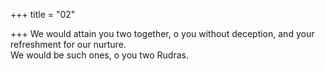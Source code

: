 +++
title = "02"

+++
We would attain you two together, o you without deception, and your  refreshment for our nurture.  
We would be such ones, o you two Rudras.  